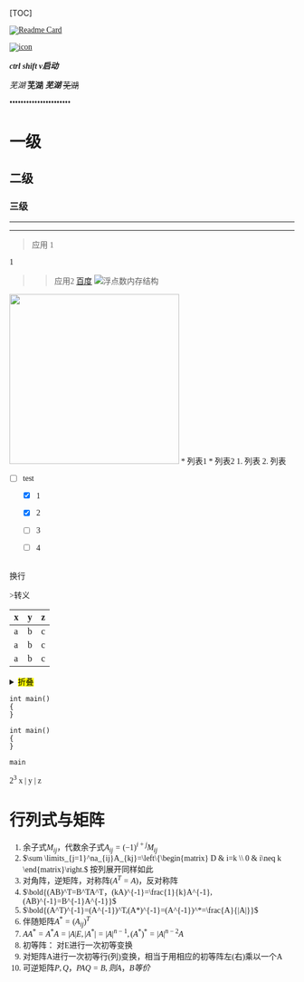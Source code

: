 [TOC]
<font face = "Consolas">


[![Readme Card](https://github-readme-stats.vercel.app/api/pin/?username=aerose&repo=ownNote)](https://github.com/aerose/ownNote) 

[![icon](https://img.shields.io/badge/test-nice%20to%20meet%20you-brightgreen)](https://github.com/aerose/ownNote)

***ctrl shift v启动***

*芜湖*
**芜湖**
***芜湖***
~~芜湖~~

••••••••••••••••••••••
# 一级
## 二级
### 三级
---
***
>应用
1

1
>>应用2
[百度](https://www.baidu.com/)
![浮点数内存结构](./pics/1/1.1浮点数内存结构.png)
<img src="./pics/1/1.1浮点数内存结构.png" width="300"/>
* 列表1 
* 列表2
1. 列表
2. 列表





- [ ] test
  - [x] 1
  - [x] 2
  - [ ] 3
  - [ ] 4

 
 


<br/>
换行
<br/>

\>转义

x | y | z
-|-|-
a | b | c
a | b | c
a | b | c
<details>
<summary><mark>折叠</summary>
<img src="图片路径"/>

x | y | z
-|:-:|-

<code>
interesting
</code>
</details>


```
int main()
{
}
```
```text
int main()
{
}
```
`main`

$2^3$
x | y | z

# 行列式与矩阵
1. 余子式$M_{ij}$，代数余子式$A_{ij}=(-1)^{i+j}M_{ij}$
2. $\sum \limits_{j=1}^na_{ij}A_{kj}=\left\{\begin{matrix}
D &  i=k \\ 
0 &  i\neq k 
\end{matrix}\right.$ 
按列展开同样如此
3. 对角阵，逆矩阵，对称阵($A^T=A$)，反对称阵
4. $\bold{(AB)^T=B^TA^T，(kA)^{-1}=\frac{1}{k}A^{-1},(AB)^{-1}=B^{-1}A^{-1}}$ 
5. $\bold{(A^T)^{-1}=(A^{-1})^T,(A*)^{-1}=(A^{-1})^*=\frac{A}{|A|}}$
6. 伴随矩阵$A^*=(A_{ij})^T$
7. $AA^*=A^*A=|A|E,|A^*|=|A|^{n-1},(A^*)^*=|A|^{n-2}A$
8. 初等阵： 对E进行一次初等变换
9. 对矩阵A进行一次初等行(列)变换，相当于用相应的初等阵左(右)乘以一个A
10. 可逆矩阵$P,Q，PAQ=B,则A，B等价$
